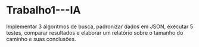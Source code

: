 # Trabalho1---IA
Implementar 3 algoritmos de busca, padronizar dados em JSON, executar 5 testes, comparar resultados e elaborar um relatório sobre o tamanho do caminho e suas conclusões.
